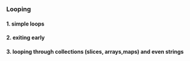 ### Looping

#### 1. simple loops
#### 2. exiting early
#### 3. looping through collections (slices, arrays,maps) and even strings
